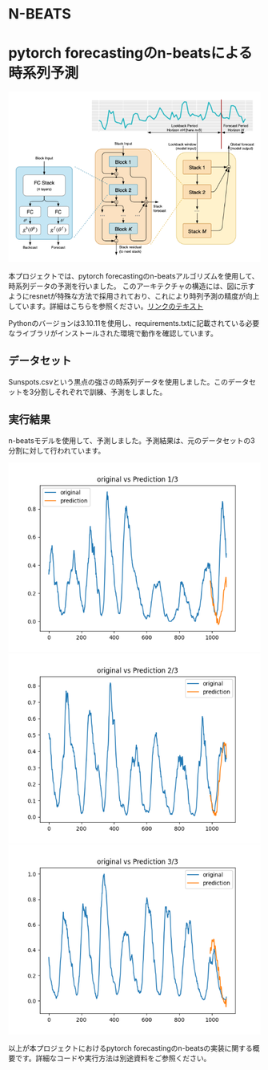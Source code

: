 # N-BEATS
# pytorch forecastingのn-beatsによる時系列予測

![Alt text](./fig/image.png)

本プロジェクトでは、pytorch forecastingのn-beatsアルゴリズムを使用して、時系列データの予測を行いました。
このアーキテクチャの構造には、図に示すようにresnetが特殊な方法で採用されており、これにより時列予測の精度が向上しています。詳細はこちらを参照ください。[リンクのテキスト](https://arxiv.org/pdf/1905.10437.pdf)



Pythonのバージョンは3.10.11を使用し、requirements.txtに記載されている必要なライブラリがインストールされた環境で動作を確認しています。

## データセット

Sunspots.csvという黒点の強さの時系列データを使用しました。このデータセットを3分割しそれぞれで訓練、予測をしました。


## 実行結果

n-beatsモデルを使用して、予測しました。予測結果は、元のデータセットの3分割に対して行われています。

![予測結果](./fig/1.png)
![予測結果](./fig/2.png)
![予測結果](./fig/3.png)

以上が本プロジェクトにおけるpytorch forecastingのn-beatsの実装に関する概要です。詳細なコードや実行方法は別途資料をご参照ください。
